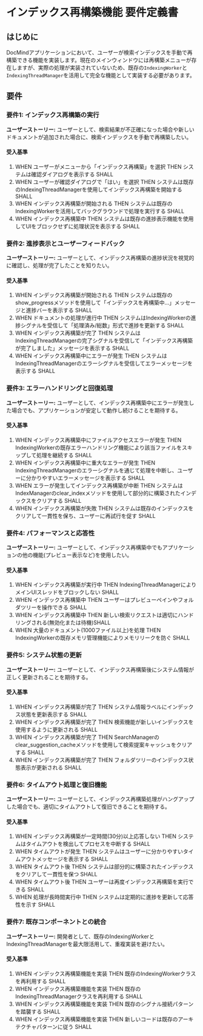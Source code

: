 # インデックス再構築機能 要件定義書

## はじめに

DocMindアプリケーションにおいて、ユーザーが検索インデックスを手動で再構築できる機能を実装します。現在のメインウィンドウには再構築メニューが存在しますが、実際の処理が実装されていないため、既存の`IndexingWorker`と`IndexingThreadManager`を活用して完全な機能として実装する必要があります。

## 要件

### 要件1: インデックス再構築の実行

**ユーザーストーリー:** ユーザーとして、検索結果が不正確になった場合や新しいドキュメントが追加された場合に、検索インデックスを手動で再構築したい。

#### 受入基準

1. WHEN ユーザーがメニューから「インデックス再構築」を選択 THEN システムは確認ダイアログを表示する SHALL
2. WHEN ユーザーが確認ダイアログで「はい」を選択 THEN システムは既存のIndexingThreadManagerを使用してインデックス再構築を開始する SHALL
3. WHEN インデックス再構築が開始される THEN システムは既存のIndexingWorkerを活用してバックグラウンドで処理を実行する SHALL
4. WHEN インデックス再構築中 THEN システムは既存の進捗表示機能を使用してUIをブロックせずに処理状況を表示する SHALL

### 要件2: 進捗表示とユーザーフィードバック

**ユーザーストーリー:** ユーザーとして、インデックス再構築の進捗状況を視覚的に確認し、処理が完了したことを知りたい。

#### 受入基準

1. WHEN インデックス再構築が開始される THEN システムは既存のshow_progressメソッドを使用して「インデックスを再構築中...」メッセージと進捗バーを表示する SHALL
2. WHEN ドキュメントの処理が進行中 THEN システムはIndexingWorkerの進捗シグナルを受信して「処理済み/総数」形式で進捗を更新する SHALL
3. WHEN インデックス再構築が完了 THEN システムはIndexingThreadManagerの完了シグナルを受信して「インデックス再構築が完了しました」メッセージを表示する SHALL
4. WHEN インデックス再構築中にエラーが発生 THEN システムはIndexingThreadManagerのエラーシグナルを受信してエラーメッセージを表示する SHALL

### 要件3: エラーハンドリングと回復処理

**ユーザーストーリー:** ユーザーとして、インデックス再構築中にエラーが発生した場合でも、アプリケーションが安定して動作し続けることを期待する。

#### 受入基準

1. WHEN インデックス再構築中にファイルアクセスエラーが発生 THEN IndexingWorkerの既存エラーハンドリング機能により該当ファイルをスキップして処理を継続する SHALL
2. WHEN インデックス再構築中に重大なエラーが発生 THEN IndexingThreadManagerのエラーシグナルを通じて処理を中断し、ユーザーに分かりやすいエラーメッセージを表示する SHALL
3. WHEN エラーが発生してインデックス再構築が中断 THEN システムはIndexManagerのclear_indexメソッドを使用して部分的に構築されたインデックスをクリアする SHALL
4. WHEN インデックス再構築が失敗 THEN システムは既存のインデックスをクリアして一貫性を保ち、ユーザーに再試行を促す SHALL

### 要件4: パフォーマンスと応答性

**ユーザーストーリー:** ユーザーとして、インデックス再構築中でもアプリケーションの他の機能(プレビュー表示など)を使用したい。

#### 受入基準

1. WHEN インデックス再構築が実行中 THEN IndexingThreadManagerによりメインUIスレッドをブロックしない SHALL
2. WHEN インデックス再構築中 THEN ユーザーはプレビューペインやフォルダツリーを操作できる SHALL
3. WHEN インデックス再構築中 THEN 新しい検索リクエストは適切にハンドリングされる(無効化または待機)SHALL
4. WHEN 大量のドキュメント(1000ファイル以上)を処理 THEN IndexingWorkerの既存メモリ管理機能によりメモリリークを防ぐ SHALL

### 要件5: システム状態の更新

**ユーザーストーリー:** ユーザーとして、インデックス再構築後にシステム情報が正しく更新されることを期待する。

#### 受入基準

1. WHEN インデックス再構築が完了 THEN システム情報ラベルにインデックス状態を更新表示する SHALL
2. WHEN インデックス再構築が完了 THEN 検索機能が新しいインデックスを使用するように更新される SHALL
3. WHEN インデックス再構築が完了 THEN SearchManagerのclear_suggestion_cacheメソッドを使用して検索提案キャッシュをクリアする SHALL
4. WHEN インデックス再構築が完了 THEN フォルダツリーのインデックス状態表示が更新される SHALL

### 要件6: タイムアウト処理と復旧機能

**ユーザーストーリー:** ユーザーとして、インデックス再構築処理がハングアップした場合でも、適切にタイムアウトして復旧できることを期待する。

#### 受入基準

1. WHEN インデックス再構築が一定時間(30分)以上応答しない THEN システムはタイムアウトを検出してプロセスを中断する SHALL
2. WHEN タイムアウトが発生 THEN システムはユーザーに分かりやすいタイムアウトメッセージを表示する SHALL
3. WHEN タイムアウト後 THEN システムは部分的に構築されたインデックスをクリアして一貫性を保つ SHALL
4. WHEN タイムアウト後 THEN ユーザーは再度インデックス再構築を実行できる SHALL
5. WHEN 処理が長時間実行中 THEN システムは定期的に進捗を更新して応答性を示す SHALL

### 要件7: 既存コンポーネントとの統合

**ユーザーストーリー:** 開発者として、既存のIndexingWorkerとIndexingThreadManagerを最大限活用して、重複実装を避けたい。

#### 受入基準

1. WHEN インデックス再構築機能を実装 THEN 既存のIndexingWorkerクラスを再利用する SHALL
2. WHEN インデックス再構築機能を実装 THEN 既存のIndexingThreadManagerクラスを再利用する SHALL
3. WHEN インデックス再構築機能を実装 THEN 既存のシグナル接続パターンを踏襲する SHALL
4. WHEN インデックス再構築機能を実装 THEN 新しいコードは既存のアーキテクチャパターンに従う SHALL
